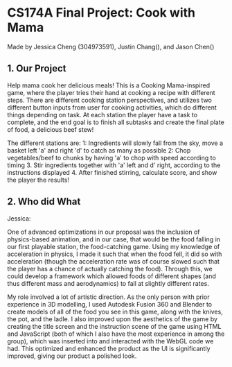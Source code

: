 CS174A Final Project: Cook with Mama
====================================
Made by Jessica Cheng (304973591), Justin Chang(), and Jason Chen()

## 1. Our Project
Help mama cook her delicious meals!
This is a Cooking Mama-inspired game, where the player tries their hand at cooking a recipe with different steps. There are different cooking station perspectives, and utilizes two different button inputs from user for cooking activities, which do different things depending on task.
At each station the player have a task to complete, and the end goal is to finish all subtasks and create the final plate of food, a delicious beef stew!

The different stations are:
1: Ingredients will slowly fall from the sky, move a basket left 'a' and right 'd' to catch as many as possible 
2: Chop vegetables/beef to chunks by having 'a' to chop with speed according to timing 
3. Stir ingredients together with 'a' left and d' right, according to the instructions displayed
4. After finished stirring, calculate score, and show the player the results!


## 2. Who did What
Jessica:

One of advanced optimizations in our proposal was the inclusion of physics-based animation, and in our case, that would be the food falling in our first playable station, the food-catching game. Using my knowledge of acceleration in physics, I made it such that when the food fell, it did so with acceleration (though the acceleration rate was of course slowed such that the player has a chance of actually catching the food). Through this, we could develop a framework which allowed foods of different shapes (and thus different mass and aerodynamics) to fall at slightly different rates.

My role involved a lot of artistic direction. As the only person with prior experience in 3D modelling, I used Autodesk Fusion 360 and Blender to create models of all of the food you see in this game, along with the knives, the pot, and the ladle. I also improved upon the aesthetics of the game by creating the title screen and the instruction scene of the game using HTML and JavaScript (both of which I also have the most experience in among the group), which was inserted into and interacted with the WebGL code we had. This optimized and enhanced the product as the UI is significantly improved, giving our product a polished look.

